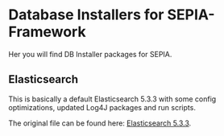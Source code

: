 # Database Installers for SEPIA-Framework

Her you will find DB Installer packages for SEPIA.

## Elasticsearch

This is basically a default Elasticsearch 5.3.3 with some config optimizations, updated Log4J packages and run scripts.  
  
The original file can be found here: [Elasticsearch 5.3.3](https://artifacts.elastic.co/downloads/elasticsearch/elasticsearch-5.3.3.zip).
